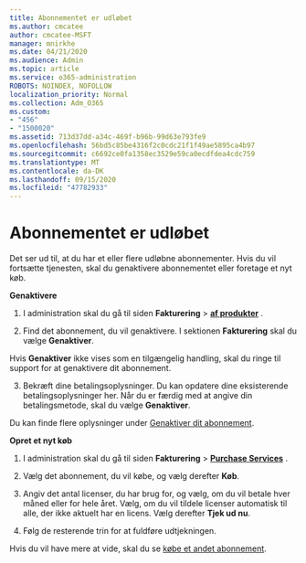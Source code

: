 ```yaml
---
title: Abonnementet er udløbet
ms.author: cmcatee
author: cmcatee-MSFT
manager: mnirkhe
ms.date: 04/21/2020
ms.audience: Admin
ms.topic: article
ms.service: o365-administration
ROBOTS: NOINDEX, NOFOLLOW
localization_priority: Normal
ms.collection: Adm_O365
ms.custom:
- "456"
- "1500020"
ms.assetid: 713d37dd-a34c-469f-b96b-99d63e793fe9
ms.openlocfilehash: 56bd5c85be4316f2c0cdc21f1f49ae5895ca4b97
ms.sourcegitcommit: c6692ce0fa1358ec3529e59ca0ecdfdea4cdc759
ms.translationtype: MT
ms.contentlocale: da-DK
ms.lasthandoff: 09/15/2020
ms.locfileid: "47782933"
---
```

# <a name="expired-subscription"></a>Abonnementet er udløbet

Det ser ud til, at du har et eller flere udløbne abonnementer. Hvis du vil fortsætte tjenesten, skal du genaktivere abonnementet eller foretage et nyt køb.
  
**Genaktivere**
  
1. I administration skal du gå til siden **Fakturering** \> **[af produkter](https://go.microsoft.com/fwlink/p/?linkid=842054)** .

2. Find det abonnement, du vil genaktivere. I sektionen **Fakturering** skal du vælge **Genaktiver**.

Hvis **Genaktiver** ikke vises som en tilgængelig handling, skal du ringe til support for at genaktivere dit abonnement.

3. Bekræft dine betalingsoplysninger. Du kan opdatere dine eksisterende betalingsoplysninger her. Når du er færdig med at angive din betalingsmetode, skal du vælge **Genaktiver**.

Du kan finde flere oplysninger under [Genaktiver dit abonnement](https://docs.microsoft.com/microsoft-365/commerce/subscriptions/reactivate-your-subscription).

**Opret et nyt køb**
  
1. I administration skal du gå til siden **Fakturering** \> **[Purchase Services](https://go.microsoft.com/fwlink/p/?linkid=868433)** .

2. Vælg det abonnement, du vil købe, og vælg derefter **Køb**.

3. Angiv det antal licenser, du har brug for, og vælg, om du vil betale hver måned eller for hele året. Vælg, om du vil tildele licenser automatisk til alle, der ikke aktuelt har en licens. Vælg derefter **Tjek ud nu**.

4. Følg de resterende trin for at fuldføre udtjekningen.

Hvis du vil have mere at vide, skal du se [købe et andet abonnement](https://docs.microsoft.com/microsoft-365/commerce/buy-another-subscription).